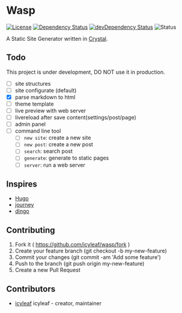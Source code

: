 # Wasp

[![License](https://img.shields.io/badge/license-MIT-green.svg)](https://github.com/icyleaf/wasp/blob/master/LICENSE) [![Dependency Status](https://shards.rocks/badge/github/icyleaf/wasp/status.svg)](https://shards.rocks/github/icyleaf/wasp) [![devDependency Status](https://shards.rocks/badge/github/icyleaf/wasp/dev_status.svg)](https://shards.rocks/github/icyleaf/wasp) ![Status](https://img.shields.io/badge/status-develop-yellow.svg)

A Static Site Generator written in [Crystal](http://crystal-lang.org/).

## Todo

This project is under development, DO NOT use it in production.

- [ ] site structures
- [ ] site configurate (default)
- [x] parse markdown to html
- [ ] theme template
- [ ] live preview with web server
- [ ] livereload after save content(settings/post/page)
- [ ] admin panel
- [ ] command line tool
  - [ ] `new site`: create a new site
  - [ ] `new post`: create a new post
  - [ ] `search`: search post
  - [ ] `generate`: generate to static pages
  - [ ] `server`: run a web server

## Inspires

- [Hugo](https://github.com/spf13/hugo)
- [journey](https://github.com/kabukky/journey)
- [dingo](https://github.com/dingoblog/dingo)

## Contributing

1. Fork it ( https://github.com/icyleaf/wasp/fork )
2. Create your feature branch (git checkout -b my-new-feature)
3. Commit your changes (git commit -am 'Add some feature')
4. Push to the branch (git push origin my-new-feature)
5. Create a new Pull Request

## Contributors

- [icyleaf](https://github.com/icyleaf) icyleaf - creator, maintainer
